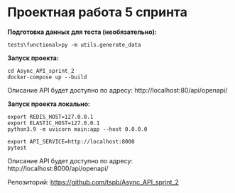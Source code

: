 # Проектная работа 5 спринта
**Подготовка данных для теста (необязательно):** 
```
tests\functional>py -m utils.generate_data
```

**Запуск проекта:** 
```
cd Async_API_sprint_2
docker-compose up --build
```
Описание API будет доступно по адресу:
http://localhost:80/api/openapi/

**Запуск проекта локально:** 
```
export REDIS_HOST=127.0.0.1
export ELASTIC_HOST=127.0.0.1
python3.9 -m uvicorn main:app --host 0.0.0.0

export API_SERVICE=http://localhost:8000
pytest
```
Описание API будет доступно по адресу:
http://localhost:8000/api/openapi/

Репозиторий:
https://github.com/tspb/Async_API_sprint_2